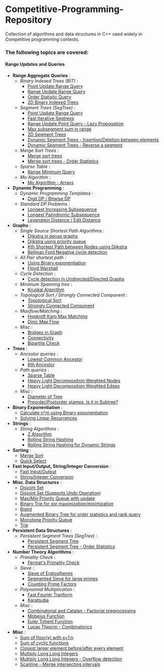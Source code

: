 # Competitive-Programming-Repository
Collection of algorithms and data structures in C++ used widely in Competitive programming contests. 

### The following topics are covered:

#### Range Updates and Queries
* **Range Aggregate Queries** :
  * *Binary Indexed Trees (BIT)* :
    * [Point Update Range Query](https://github.com/dragonslayerx/Competitive-Programming-Repository/blob/master/binary_indexed_tree.cpp)
    * [Range Update Range Query](https://github.com/dragonslayerx/Competitive-Programming-Repository/blob/master/binary_indexed_tree_range_query_range_update.cpp)
    * [Order Statistic Query](https://github.com/dragonslayerx/Competitive-Programming-Repository/blob/master/binary_indexed_tree_order_stat.cpp)
    * [2D Binary Indexed Trees](https://github.com/dragonslayerx/Competitive-Programming-Repository/blob/master/binary_indexed_tree_2D.cpp)
  * *Segment Trees (SegTree)* :
    * [Point Update Range Query](https://github.com/dragonslayerx/Competitive-Programming-Repository/blob/master/segment_tree_range_query_point_update.cpp) 
    * [Fast Iterative Segtrees](https://github.com/dragonslayerx/Competitive-Programming-Repository/blob/master/segment_trees_interative_fast.cpp)
    * [Range Update Point Query - Lazy Propogation](https://github.com/dragonslayerx/Competitive-Programming-Repository/blob/master/segment_tree_range_query_range_update_lazy_propogation.cpp)
    * [Max subsegment sum in range](https://github.com/dragonslayerx/Competitive-Programming-Repository/blob/master/segment_tree_custom_merge_function.cpp)
    * [2D Segment Trees](https://github.com/dragonslayerx/Competitive-Programming-Repository/blob/master/segment_tree_2D.cpp)
    * [Dynamic Segment Trees - Insertion/Deletion between elements](https://github.com/dragonslayerx/Competitive-Programming-Repository/blob/master/segment_tree_dynamic_using_treaps.cpp)
    * [Dynamic Segment Trees - Reverse a segment](https://github.com/dragonslayerx/Competitive-Programming-Repository/blob/master/segment_tree_dynamic_reverse_subarray_using_treap.cpp)
  * *Merge Sort Trees* :
    * [Merge sort trees](https://github.com/dragonslayerx/Competitive-Programming-Repository/blob/master/merge_sort_trees.cpp)
    * [Merge sort trees - Order Statistics](https://github.com/dragonslayerx/Competitive-Programming-Repository/blob/master/merge_sort_trees_order_stat_query.cpp)  
  * *Sparse Table* :
    * [Range Minimum Query](https://github.com/dragonslayerx/Competitive-Programming-Repository/blob/master/range_minimum_query_sparse_table.cpp)
  * *Mo Algorithm* :
    * [Mo Algorithm - Arrays](https://github.com/dragonslayerx/Competitive-Programming-Repository/blob/master/mo_algorithm_offline_range_query.cpp)
* **Dynamic Programming** :
  * *Dynamic Programming Templates* :
    * [Digit DP / Bitwise DP](https://github.com/dragonslayerx/Competitive-Programming-Repository/blob/master/dynamic_programming_templates.cpp)
  * *Standard DP Problems* :
    * [Longest Increasing Subsequence](https://github.com/dragonslayerx/Competitive-Programming-Repository/blob/master/longest_increasing_subsequence_lis_binary_search.cpp)
    * [Longest Palindromic Subsequence](https://github.com/dragonslayerx/Competitive-Programming-Repository/blob/master/palindrome_longest_subsequence.cpp)
    * [Levenstein Distance / Edit Distance](https://github.com/dragonslayerx/Competitive-Programming-Repository/blob/master/edit_distance_levenstein_dynamic_programming.cpp)
* **Graphs** :
  * *Single Source Shortest Path Algorithms* :
    * [Dijkstra in dense graphs](https://github.com/dragonslayerx/Competitive-Programming-Repository/blob/master/dijsktra_dense_graphs.cpp)
    * [Dijkstra using priority queue](https://github.com/dragonslayerx/Competitive-Programming-Repository/blob/master/dijkstra_using_priority_queue.cpp)
    * [Kth Shortest Path between Nodes using Dijkstra](https://github.com/dragonslayerx/Competitive-Programming-Repository/blob/master/kth_shortest_path_between_nodes_graph.cpp)
    * [Bellman Ford Negative cycle detection](https://github.com/dragonslayerx/Competitive-Programming-Repository/blob/master/bellman_ford.cpp)
  * *All Pair shortest path* :
    * [Using Binary exponentiation](https://github.com/dragonslayerx/Competitive-Programming-Repository/blob/master/all_pair_shortest_path_binary_exponentation.cpp)
    * [Floyd Warshall](https://github.com/dragonslayerx/Competitive-Programming-Repository/blob/master/all_pair_shortest_path_floyd_warshall.cpp)
  * *Cycle Detection* :
    * [Cycle detection in Undirected/Directed Graphs](https://github.com/dragonslayerx/Competitive-Programming-Repository/blob/master/cycle_detection_in_graph.cpp)
  * *Minimum Spanning tree* :
    * [Kruskal Algorithm](https://github.com/dragonslayerx/Competitive-Programming-Repository/blob/master/kruskal_min_spanning_tree.cpp)
  * *Topological Sort / Strongly Connected Component* :
    * [Topological Sort](https://github.com/dragonslayerx/Competitive-Programming-Repository/blob/master/topological_sort_kosaraju.cpp)
    * [Strongly Connected Component](https://github.com/dragonslayerx/Competitive-Programming-Repository/blob/master/strongly_connected_components_kosaraju.cpp) 
  * *Maxflow/Matching* :
    * [Hopkroft Karp Max Matching](https://github.com/dragonslayerx/Competitive-Programming-Repository/blob/master/max_bipartite_matching_hopcroft_karp.cpp)
    * [Dinic Max Flow](https://github.com/dragonslayerx/Competitive-Programming-Repository/blob/master/max_flow_network_dinic_algorithm.cpp)
  * *Misc* :
    * [Bridges in Graph](https://github.com/dragonslayerx/Competitive-Programming-Repository/blob/master/bridges_in_graph.cpp)
    * [Connectivity](https://github.com/dragonslayerx/Competitive-Programming-Repository/blob/master/isConnected_using_bfs.cpp)
    * [Bipartite Check](https://github.com/dragonslayerx/Competitive-Programming-Repository/blob/master/non_bipartite_check.cpp)
* **Trees** :
    * *Ancestor queries* :
        * [Lowest Common Ancestor](https://github.com/dragonslayerx/Competitive-Programming-Repository/blob/master/lowest_common_ancestor_lca.cpp)
        * [Kth Ancestor](https://github.com/dragonslayerx/Competitive-Programming-Repository/blob/master/kth_ancestor_tree.cpp)
    * *Path queries* :
        * [Sparse Table](https://github.com/dragonslayerx/Competitive-Programming-Repository/blob/master/trees_path_query_sparse_tables.cpp)
        * [Heavy Light Decomposition Weighted Nodes](https://github.com/dragonslayerx/Competitive-Programming-Repository/blob/master/heavy_light_decomposition_wieghted_vertices(hld).cpp)
        * [Heavy Light Decomposition Weighted Edges](https://github.com/dragonslayerx/Competitive-Programming-Repository/blob/master/heavy_light_decomposition_weighted_edges%20(hld).cpp)
    * *Misc* :
        * [Diameter of Tree](https://github.com/dragonslayerx/Competitive-Programming-Repository/blob/master/tree_diameter.cpp)
        * [Preorder/Postorder stamps, Is it in Subtree?](https://github.com/dragonslayerx/Competitive-Programming-Repository/blob/master/tree_dfs_preorder_postorder_isInSubtree.cpp) 
* **Binary Exponentiation** :
   * [Calculate n^m using Binary exponentiation](https://github.com/dragonslayerx/Competitive-Programming-Repository/blob/master/power_binary_exponentiation.cpp)
   * [Solving Linear Recurrences](https://github.com/dragonslayerx/Competitive-Programming-Repository/blob/master/linear_recurrence_matrix_exponentiation.cpp)
* **Strings** :
   * *String Algorithms* :
       * [Z Algorithm](https://github.com/dragonslayerx/Competitive-Programming-Repository/blob/master/Z_algorithm_max_prefix_match.cpp)
       * [Rolling String Hashing](https://github.com/dragonslayerx/Competitive-Programming-Repository/blob/master/string_hashing.cpp)
       * [Rolling String Hashing for Dynamic Strings](https://github.com/dragonslayerx/Competitive-Programming-Repository/blob/master/string_hashing_dynamic_segment_trees.cpp)
* **Sorting** :
  * [Merge Sort](https://github.com/dragonslayerx/Competitive-Programming-Repository/blob/master/merge_sort_count_inversion.cpp)
  * [Quick Select](https://github.com/dragonslayerx/Competitive-Programming-Repository/blob/master/quick_select_order_stat_linear.cpp)
* **Fast Input/Output, String/Integer Conversion** :
   * [Fast Input/Output](https://github.com/dragonslayerx/Competitive-Programming-Repository/blob/master/fast_readInt_writeInt_function.cpp)
   * [String/Integer Conversion](https://github.com/dragonslayerx/Competitive-Programming-Repository/blob/master/int2string_string2int.cpp)
* **Misc. Data Structures** :
   * [Disjoint Set](https://github.com/dragonslayerx/Competitive-Programming-Repository/blob/master/disjoint_set.cpp)
   * [Disjoint Set (Supports Undo Operation)](https://github.com/dragonslayerx/Competitive-Programming-Repository/blob/master/disjoint_set_with_undo_operation.cpp)
   * [Max/Min Priority Queue with update](https://github.com/dragonslayerx/Competitive-Programming-Repository/blob/master/heap_using_multiset_max_min_insert_erase_update.cpp)
   * [Binary Trie for xor maximization/minimization](https://github.com/dragonslayerx/Competitive-Programming-Repository/blob/master/binary_trie_max_xor.cpp)
   * [Bigint](https://github.com/dragonslayerx/Competitive-Programming-Repository/blob/master/bigint_library.cpp)
   * [Augmented Binary Tree for order statistics and rank query](https://github.com/dragonslayerx/Competitive-Programming-Repository/blob/master/orderstat_rank_query_augmented_bst.cpp)
   * [Monotone Priority Queue](https://github.com/dragonslayerx/Competitive-Programming-Repository/blob/master/monotone_priority_queue.cpp)
   * [Trie](https://github.com/dragonslayerx/Competitive-Programming-Repository/blob/master/trie_insertion_deleteion.cpp)
* **Persistent Data Structures** :
  * *Persistent Segment Trees (SegTree)* :
    * [Persistent Segment Tree](https://github.com/dragonslayerx/Competitive-Programming-Repository/blob/master/segment_tree_persistent.cpp)
    * [Persistent Segment Tree - Order Statistics](https://github.com/dragonslayerx/Competitive-Programming-Repository/blob/master/segment_tree_persistent_order_stat.cpp)
* **Number Theory Algorithms** :
  * *Primality Check* :
      * [Fermat's Primality Check](https://github.com/dragonslayerx/Competitive-Programming-Repository/blob/master/primality_check_fermat.cpp)
  * *Sieve* :
      * [Sieve of Eratosthenes](https://github.com/dragonslayerx/Competitive-Programming-Repository/blob/master/prime_sieve.cpp)
      * [Segmented Sieve for large primes](https://github.com/dragonslayerx/Competitive-Programming-Repository/blob/master/segmented_sieve_large_primes.cpp)
      * [Counting Prime Factors](https://github.com/dragonslayerx/Competitive-Programming-Repository/blob/master/prime_factor_count.cpp)
  * *Polynomial Multiplication* :
      * [Fast Fourier Tranform](https://github.com/dragonslayerx/Competitive-Programming-Repository/blob/master/fast_fourier_transform_fft.cpp)
      * [Karatsuba](https://github.com/dragonslayerx/Competitive-Programming-Repository/blob/master/karatsuba_polynomial_multiplication.cpp)
  * *Misc* :
      * [Combinatorial and Catalan - Factorial preprocessing](https://github.com/dragonslayerx/Competitive-Programming-Repository/blob/master/factorial_preprocessing.cpp)
      * [Mobeius Function](https://github.com/dragonslayerx/Competitive-Programming-Repository/blob/master/mobeius_function.cpp)
      * [Euler Totient Function](https://github.com/dragonslayerx/Competitive-Programming-Repository/blob/master/euler_phi_euler_totient_function.cpp)
      * [Lucas Theorm - Combinatorics](https://github.com/dragonslayerx/Competitive-Programming-Repository/blob/master/lucas_combinatorics.cpp)  
* **Misc** :
  * [Sum of floor(x) with x=1:n](https://github.com/dragonslayerx/Competitive-Programming-Repository/blob/master/aggreate_sqrt_distinct_values.cpp)
  * [Sum of cyclic functions](https://github.com/dragonslayerx/Competitive-Programming-Repository/blob/master/aggregate_cyclic_function.cpp)
  * [Closest larger element before/after every element](https://github.com/dragonslayerx/Competitive-Programming-Repository/blob/master/closest_max_element_before_after_index_using_stack.cpp)
  * [Multiply Long Long Integers](https://github.com/dragonslayerx/Competitive-Programming-Repository/blob/master/multiply_longlong_integers.cpp)
  * [Multiply Long Long Integers - Overflow detection](https://github.com/dragonslayerx/Competitive-Programming-Repository/blob/master/multiply_detect_overflow.cpp)
  * [Scanline - Merge intersecting intervals](https://github.com/dragonslayerx/Competitive-Programming-Repository/blob/master/scanline_merge_overlapping_intervals.cpp)
  
  
      
      
  
  
   
   


















